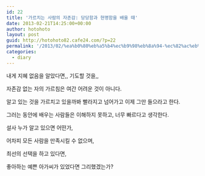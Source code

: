 ```yaml
---
id: 22
title: '가르치는 사람의 자존감: 당당함과 현명함을 배울 때'
date: 2013-02-21T14:25:00+00:00
author: hotohoto
layout: post
guid: http://hotohoto82.cafe24.com/?p=22
permalink: '/2013/02/%ea%b0%80%eb%a5%b4%ec%b9%98%eb%8a%94-%ec%82%ac%eb%9e%8c%ec%9d%98-%ec%9e%90%ec%a1%b4%ea%b0%90-%eb%8b%b9%eb%8b%b9%ed%95%a8%ea%b3%bc-%ed%98%84%eb%aa%85%ed%95%a8%ec%9d%84-%eb%b0%b0%ec%9a%b8-%eb%95%8c/'
categories:
  - diary
---
```

내게 지혜 없음을 알았다면,, 기도할 것을,,

자존감 없는 자의 가르침은 여간 어려운 것이 아니다.

알고 있는 것을 가르치고 있을까봐 빨라지고 넘어가고 이제 그만 들으라고 한다.

그러는 동안에 배우는 사람들은 이해하지 못하고, 너무 빠르다고 생각한다.

설사 누가 알고 있으면 어떤가,

어차피 모든 사람을 만족시킬 수 없으며,

최선의 선택을 하고 있다면,

좋아하는 예쁜 아가씨가 있었다면 그리했겠는가?

